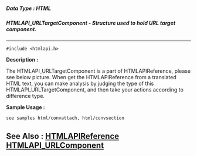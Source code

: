 ##### Data Type : HTML
##### HTMLAPI_URLTargetComponent - Structure used to hold URL target component.
---
```
#include <htmlapi.h>
```
**Description :**

The HTMLAPI_URLTargetComponent is a part of HTMLAPIReference, please see below 
picture. When get the HTMLAPIReference from a translated HTML text, you can 
make analysis by judging the type of this HTMLAPI_URLTargetComponent, and then 
take your actions according to difference type. 




**Sample Usage :**
```
see samples html/convattach, html/convsection
```
**See Also :**
[HTMLAPIReference](/reference/Data/HTMLAPIReference)
[HTMLAPI_URLComponent](/reference/Data/HTMLAPI_URLComponent)
---
